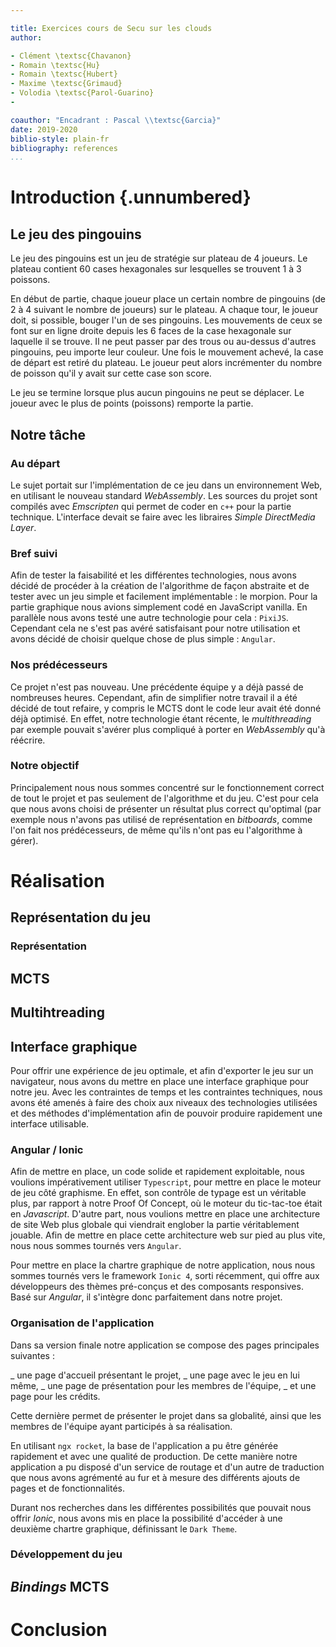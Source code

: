 ```yaml
---

title: Exercices cours de Secu sur les clouds
author:

- Clément \textsc{Chavanon}
- Romain \textsc{Hu}
- Romain \textsc{Hubert}
- Maxime \textsc{Grimaud}
- Volodia \textsc{Parol-Guarino}
-

coauthor: "Encadrant : Pascal \\textsc{Garcia}"
date: 2019-2020
biblio-style: plain-fr
bibliography: references
...
```


# Introduction {.unnumbered}

## Le jeu des pingouins

Le jeu des pingouins est un jeu de stratégie sur plateau de 4 joueurs. Le plateau contient 60 cases hexagonales sur lesquelles se trouvent 1 à 3 poissons.

En début de partie, chaque joueur place un certain nombre de pingouins (de 2 à 4 suivant le nombre de joueurs) sur le plateau. A chaque tour, le joueur doit, si possible, bouger l'un de ses pingouins. Les mouvements de ceux se font sur en ligne droite depuis les 6 faces de la case hexagonale sur laquelle il se trouve. Il ne peut passer par des trous ou au-dessus d'autres pingouins, peu importe leur couleur. Une fois le mouvement achevé, la case de départ est retiré du plateau. Le joueur peut alors incrémenter du nombre de poisson qu'il y avait sur cette case son score.

Le jeu se termine lorsque plus aucun pingouins ne peut se déplacer. Le joueur avec le plus de points (poissons) remporte la partie.

## Notre tâche

### Au départ

Le sujet portait sur l'implémentation de ce jeu dans un environnement Web, en utilisant le nouveau standard _WebAssembly_. Les sources du projet sont compilés avec _Emscripten_ qui permet de coder en `c++` pour la partie technique. L'interface devait se faire avec les libraires _Simple DirectMedia Layer_.

### Bref suivi

Afin de tester la faisabilité et les différentes technologies, nous avons décidé de procéder à la création de l'algorithme de façon abstraite et de tester avec un jeu simple et facilement implémentable : le morpion. Pour la partie graphique nous avions simplement codé en JavaScript vanilla. En parallèle nous avons testé une autre technologie pour cela : `PixiJS`. Cependant cela ne s'est pas avéré satisfaisant pour notre utilisation et avons décidé de choisir quelque chose de plus simple : `Angular`.

### Nos prédécesseurs

Ce projet n'est pas nouveau. Une précédente équipe y a déjà passé de nombreuses heures. Cependant, afin de simplifier notre travail il a été décidé de tout refaire, y compris le MCTS dont le code leur avait été donné déjà optimisé. En effet, notre technologie étant récente, le _multithreading_ par exemple pouvait s'avérer plus compliqué à porter en _WebAssembly_ qu'à réécrire.

### Notre objectif

Principalement nous nous sommes concentré sur le fonctionnement correct de tout le projet et pas seulement de l'algorithme et du jeu. C'est pour cela que nous avons choisi de présenter un résultat plus correct qu'optimal (par exemple nous n'avons pas utilisé de représentation en _bitboards_, comme l'on fait nos prédécesseurs, de même qu'ils n'ont pas eu l'algorithme à gérer).

# Réalisation

## Représentation du jeu

### Représentation

## MCTS

## Multihtreading

## Interface graphique

Pour offrir une expérience de jeu optimale, et afin d'exporter le jeu sur un navigateur, nous avons du mettre en place une interface graphique pour notre jeu. Avec les contraintes de temps et les contraintes techniques, nous avons été amenés à faire des choix aux niveaux des technologies utilisées et des méthodes d'implémentation afin de pouvoir produire rapidement une interface utilisable.

### Angular / Ionic

Afin de mettre en place, un code solide et rapidement exploitable, nous voulions impérativement utiliser `Typescript`, pour mettre en place le moteur de jeu côté graphisme. En effet, son contrôle de typage est un véritable plus, par rapport à notre Proof Of Concept, où le moteur du tic-tac-toe était en _Javascript_.
D'autre part, nous voulions mettre en place une architecture de site Web plus globale qui viendrait englober la partie véritablement jouable. Afin de mettre en place cette architecture web sur pied au plus vite, nous nous sommes tournés vers `Angular`.

Pour mettre en place la chartre graphique de notre application, nous nous sommes tournés vers le framework `Ionic 4`, sorti récemment, qui offre aux développeurs des thèmes pré-conçus et des composants responsives. Basé sur _Angular_, il s'intègre donc parfaitement dans notre projet.

### Organisation de l'application

Dans sa version finale notre application se compose des pages principales suivantes :

_ une page d'accueil présentant le projet,
_ une page avec le jeu en lui même,
_ une page de présentation pour les membres de l'équipe,
_ et une page pour les crédits.

Cette dernière permet de présenter le projet dans sa globalité, ainsi que les membres de l'équipe ayant participés à sa réalisation.

En utilisant `ngx rocket`, la base de l'application a pu être générée rapidement et avec une qualité de production. De cette manière notre application a pu disposé d'un service de routage et d'un autre de traduction que nous avons agrémenté au fur et à mesure des différents ajouts de pages et de fonctionnalités.

Durant nos recherches dans les différentes possibilités que pouvait nous offrir _Ionic_, nous avons mis en place la possibilité d'accéder à une deuxième chartre graphique, définissant le `Dark Theme`.

### Développement du jeu

## _Bindings_ MCTS

# Conclusion
